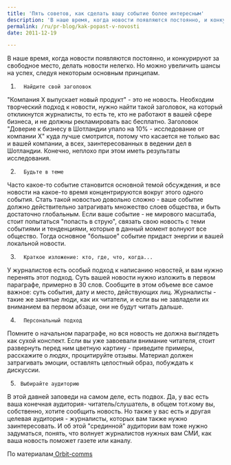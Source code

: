 ```yaml
---
title: 'Пять советов, как сделать вашу событие более интересным'
description: 'В наше время, когда новости появляются постоянно, и конкурируют за свободное место, делать новости нелегко. Но можно увеличить шансы на успех, следуя некоторым основным принципам. 1.  Найдите свой заголовок'
permalink: /ru/pr-blog/kak-popast-v-novosti
date: 2011-12-19

---
```


В наше время, когда новости появляются постоянно, и конкурируют за свободное место, делать новости нелегко. Но можно увеличить шансы на успех, следуя некоторым основным принципам.

1.       Найдите свой заголовок

"Компания X выпускает новый продукт" - это не новость. Необходим творческий подход к новости, нужно найти такой заголовок, на который откликнутся журналисты, то есть те, кто не работают в вашей сфере бизнеса, и не должны рекламировать вас бесплатно.  Заголовок "Доверие к бизнесу в Шотландии упало на 10% - исследование от компании X" куда лучше смотрится, потому что касается не только вас и вашей компании, а всех, заинтересованных в ведении дел в Шотландии. Конечно, неплохо при этом иметь результаты исследования.

2.       Будьте в теме

Часто какое-то событие становится основной темой обсуждения, и все новости на какое-то время концентрируются вокруг этого одного события. Стать такой новостью довольно сложно - ваше событие должно действительно затрагивать множество слоев общества, и быть достаточно глобальным. Если ваше событие - не мирового масштаба, стоит попытаться "попасть в струю", связать свою новость с теми событиями и тенденциями, которые в данный момент волнуют все общество. Тогда основное "большое" событие придаст энергии и вашей локальной новости.

3.       Краткое изложение: кто, где, что, когда...

У журналистов есть особый подход к написанию новостей, и вам нужно перенять этот подход. Суть вашей новости нужно изложить в первом параграфе, примерно в 30 слов. Сообщите в этом объеме все самое важное: суть события, дату и место, действующих лиц. Журналисты - такие же занятые люди, как их читатели, и если вы не завладели их вниманием ва первом абзаце, они не будут читать дальше.

4.       Персональный подход

Помните  о начальном параграфе, но  вся новость не должна выглядеть как сухой конспект. Если вы уже завоевали внимание читателя, стоит развернуть перед ним цветную картину - приведите примеры, расскажите  о людях, процитируйте отзывы. Материал должен затрагивать эмоции, оставлять целостный образ, побуждать к дискуссии.

5.      Выбирайте аудиторию

В этой давней заповеди на самом деле, есть подвох. Да, у вас есть ваша  конечная аудитория-  читатель/слушатель, в общем тот.кому вы, собственно, хотите сообщить новость. Но также у вас есть и другая целевая аудитория - журналисты, которых вам также нужно заинтересовать. И об этой "срединной" аудитории вам тоже нужно задуматься, понять, что волнует  журналистов нужных вам СМИ, как ваша новость поможет газете или каналу.

По материалам<a href="http://www.orbit-comms.co.uk/top-5-pr-tips-for-making-your-story-newsworthy/"> Orbit-comms</a>


